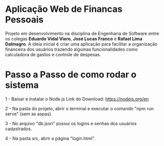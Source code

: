 # Aplicação Web de Financas Pessoais
Projeto em desenvolvimento na disciplina de Engenharia de Software entre os colegas **Eduardo Vidal Viero**, **José Lucas Franco** e **Rafael Lima Dalmagro**.
A ideia inicial é criar uma aplicação para facilitar a organização financeira dos usuários trazendo algumas funcionalidades como calculadora de gastos e controle de despesas.


# Passo a Passo de como rodar o sistema

1 - Baixar e instalar o Node.js
Link do Download: https://nodejs.org/en

2 - Na pasta do projeto, abrir o terminal e executar o comando "npm run serve" (sem as aspas).

3 - No arquivo "db.json" possui os logins e senhas dos usuários cadastrados.

4 - Na pasta src, abrir a página "login.html".
